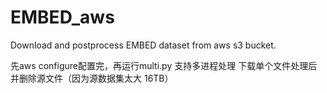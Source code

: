 # EMBED_aws
Download and postprocess EMBED dataset from aws s3 bucket.

先aws configure配置完，再运行multi.py
支持多进程处理
下载单个文件处理后并删除源文件（因为源数据集太大 16TB）
